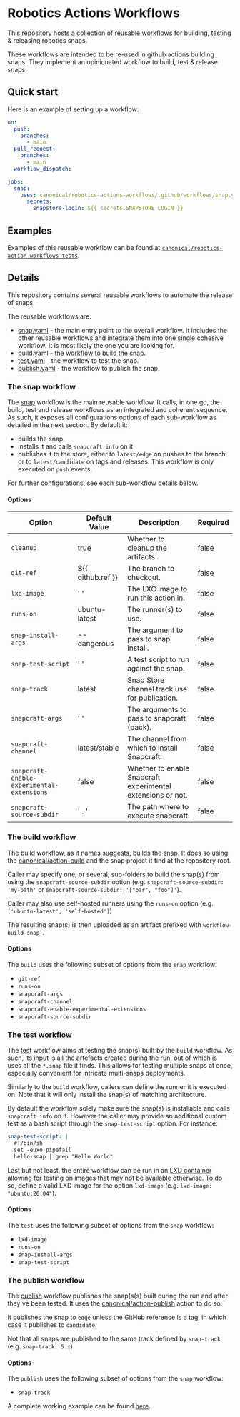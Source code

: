 # Robotics Actions Workflows

This repository hosts a collection of [reusable workflows](https://docs.github.com/en/actions/using-workflows/reusing-workflows) for building, testing & releasing robotics snaps.

These workflows are intended to be re-used in github actions building snaps.
They implement an opinionated workflow to build, test & release snaps.

## Quick start

Here is an example of setting up a workflow:

```yaml
on:
  push:
    branches:
      - main
  pull_request:
    branches:
      - main
  workflow_dispatch:

jobs:
  snap:
    uses: canonical/robotics-actions-workflows/.github/workflows/snap.yaml@main
      secrets:
        snapstore-login: ${{ secrets.SNAPSTORE_LOGIN }}
```

## Examples

Examples of this reusable workflow can be found at [`canonical/robotics-action-workflows-tests`](https://github.com/canonical/robotics-action-workflows-tests/tree/main/.github/workflows).

## Details

This repository contains several reusable workflows to automate the release of snaps.

The reusable workflows are:

- [snap.yaml](.github/workflows/snap.yaml) - the main entry point to the overall workflow.
  It includes the other reusable workflows and integrate them into one single cohesive workflow. It is most likely the one you are looking for.
- [build.yaml](.github/workflows/build.yaml) - the workflow to build the snap.
- [test.yaml](.github/workflows/test.yaml) - the workflow to test the snap.
- [publish.yaml](.github/workflows/publish.yaml) - the workflow to publish the snap.

### The snap workflow

The [snap](.github/workflows/snap.yaml) workflow is the main reusable workflow.
It calls, in one go, the build,
test and release workflows as an integrated and coherent sequence.
As such, it exposes all configurations options of each sub-workflow as detailed in the next section.
By default it:

- builds the snap
- installs it and calls `snapcraft info` on it
- publishes it to the store,
  either to `latest/edge` on pushes to the branch or to `latest/candidate` on tags and releases.
  This workflow is only executed on `push` events.

For further configurations, see each sub-workflow details below.

#### Options

| Option | Default Value | Description | Required |
|---|---|---|---|
| `cleanup` | true | Whether to cleanup the artifacts. | false |
| `git-ref` | ${{ github.ref }} | The branch to checkout. | false |
| `lxd-image` | ' ' | The LXC image to run this action in. | false |
| `runs-on` | ubuntu-latest | The runner(s) to use. | false |
| `snap-install-args` | --dangerous | The argument to pass to snap install. | false |
| `snap-test-script` | ' ' | A test script to run against the snap. | false |
| `snap-track` | latest | Snap Store channel track use for publication. | false |
| `snapcraft-args` | ' ' | The arguments to pass to snapcraft (pack). | false |
| `snapcraft-channel` | latest/stable | The channel from which to install Snapcraft. | false |
| `snapcraft-enable-experimental-extensions` | false | Whether to enable Snapcraft experimental extensions or not. | false |
| `snapcraft-source-subdir` | ' . ' | The path where to execute snapcraft. | false |

### The build workflow

The [build](.github/workflows/build.yaml) workflow,
as it names suggests,
builds the snap.
It does so using the [canonical/action-build](https://github.com/canonical/action-build) and the snap project it find at the repository root.

Caller may specify one, or several,
sub-folders to build the snap(s) from using the `snapcraft-source-subdir` option (e.g. `snapcraft-source-subdir: 'my-path'` or `snapcraft-source-subdir: '["bar", "foo"]'`).

Caller may also use self-hosted runners using the `runs-on` option (e.g. `['ubuntu-latest', 'self-hosted']`)

The resulting snap(s) is then uploaded as an artifact prefixed with `workflow-build-snap-`.

#### Options

The `build` uses the following subset of options from the `snap` workflow:

- `git-ref`
- `runs-on`
- `snapcraft-args`
- `snapcraft-channel`
- `snapcraft-enable-experimental-extensions`
- `snapcraft-source-subdir`

### The test workflow

The [test](.github/workflows/test.yaml) workflow aims at testing the snap(s) built by the `build` workflow.
As such, its input is all the artefacts created during the run,
out of which is uses all the `*.snap` file it finds.
This allows for testing multiple snaps at once,
especially convenient for intricate multi-snaps deployments.

Similarly to the `build` workflow, callers can define the runner it is executed on.
Note that it will only install the snap(s) of matching architecture.

By default the workflow solely make sure the snap(s) is installable and calls `snapcraft info` on it.
However the caller may provide an additional custom test as a bash script through the `snap-test-script` option.
For instance:

```yaml
snap-test-script: |
  #!/bin/sh
  set -euxo pipefail
  hello-snap | grep "Hello World"
```

Last but not least,
the entire workflow can be run in an [LXD container](https://canonical.com/lxd) allowing for testing on images that may not be available otherwise.
To do so, define a valid LXD image for the option `lxd-image` (e.g. `lxd-image: "ubuntu:20.04"`).

#### Options

The `test` uses the following subset of options from the `snap` workflow:

- `lxd-image`
- `runs-on`
- `snap-install-args`
- `snap-test-script`

### The publish workflow

The [publish](.github/workflows/publish.yaml) workflow publishes the snap(s(s) built during the run and after they've been tested.
It uses the [canonical/action-publish](https://github.com/canonical/action-publish) action to do so.

It publishes the snap to `edge` unless the GitHub reference is a tag,
in which case it publishes to `candidate`.

Not that all snaps are published to the same track defined by `snap-track` (e.g. `snap-track: 5.x`).

#### Options

The `publish` uses the following subset of options from the `snap` workflow:

- `snap-track`

A complete working example can be found [here](https://github.com/canonical/turtlebot3c-snap/blob/main/.github/workflows/snap.yaml).
